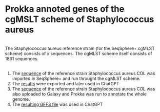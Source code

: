 # Prokka annoted genes of the cgMSLT scheme of Staphylococcus aureus
<br>
The Staphylococcus aureus reference strain (for the SeqSphere+ cgMLST scheme) consists of x sequences.
The cgMLST scheme itself consists of 1861 sequences.<br><br>

1. The [sequence](https://raw.githubusercontent.com/zmeel/cgMLST-StaphAur/main/NC_002951.2%20Staphylococcus%20aureus%20subsp.%20aureus%20COL.fasta) of the reference strain Staphylococcus aureus COL was imported in SeqSphere+ and run throught the cgMLST scheme.<br>
2. The [results](https://github.com/zmeel/cgMLST-StaphAur/blob/main/S.%20aureus_cgMLST_scheme.fasta) were exported and later used in ChatGPT<br>
3. The [sequence](https://raw.githubusercontent.com/zmeel/cgMLST-StaphAur/main/NC_002951.2%20Staphylococcus%20aureus%20subsp.%20aureus%20COL.fasta) of the reference strain Staphylococcus aureus COL was also uploaded to Galaxy and Prokka was run to annotate the whole genome.<br>
4. The [resulting GFF3 file](https://raw.githubusercontent.com/zmeel/cgMLST-StaphAur/main/S.%20aureus%20COL.gff3) was used in ChatGPT
